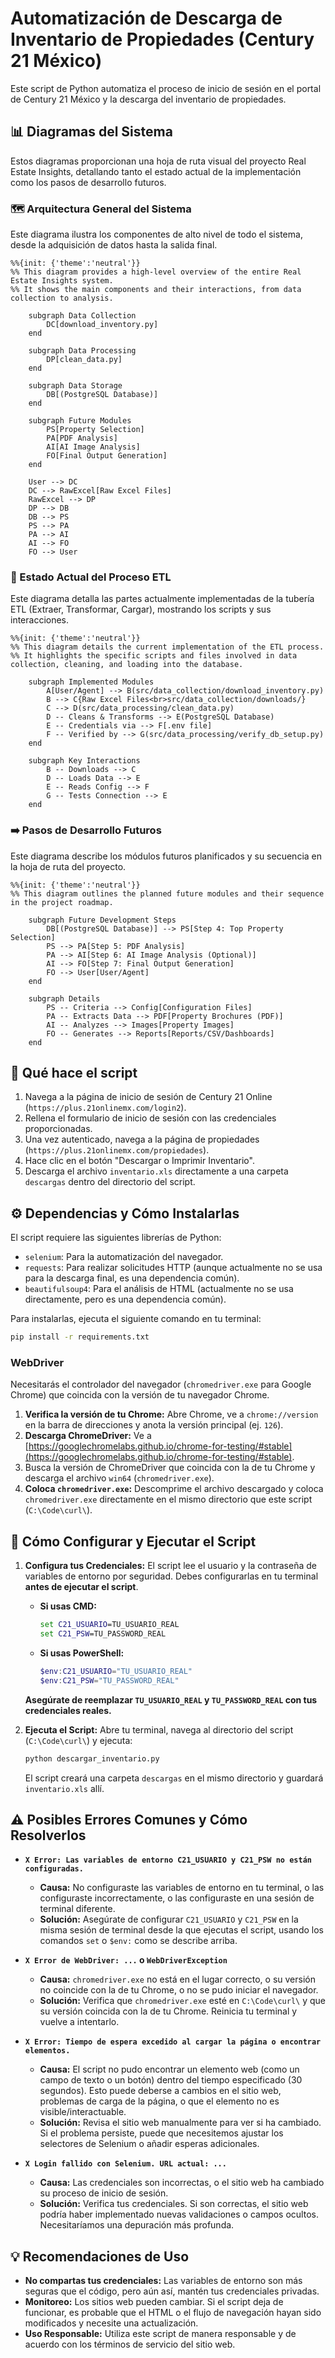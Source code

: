 # Automatización de Descarga de Inventario de Propiedades (Century 21 México)

Este script de Python automatiza el proceso de inicio de sesión en el portal de Century 21 México y la descarga del inventario de propiedades.

## 📊 Diagramas del Sistema

Estos diagramas proporcionan una hoja de ruta visual del proyecto Real Estate Insights, detallando tanto el estado actual de la implementación como los pasos de desarrollo futuros.

### 🗺️ Arquitectura General del Sistema

Este diagrama ilustra los componentes de alto nivel de todo el sistema, desde la adquisición de datos hasta la salida final.

```mermaid
%%{init: {'theme':'neutral'}}
%% This diagram provides a high-level overview of the entire Real Estate Insights system.
%% It shows the main components and their interactions, from data collection to analysis.

    subgraph Data Collection
        DC[download_inventory.py]
    end

    subgraph Data Processing
        DP[clean_data.py]
    end

    subgraph Data Storage
        DB[(PostgreSQL Database)]
    end

    subgraph Future Modules
        PS[Property Selection]
        PA[PDF Analysis]
        AI[AI Image Analysis]
        FO[Final Output Generation]
    end

    User --> DC
    DC --> RawExcel[Raw Excel Files]
    RawExcel --> DP
    DP --> DB
    DB --> PS
    PS --> PA
    PA --> AI
    AI --> FO
    FO --> User
```

### 🚀 Estado Actual del Proceso ETL

Este diagrama detalla las partes actualmente implementadas de la tubería ETL (Extraer, Transformar, Cargar), mostrando los scripts y sus interacciones.

```mermaid
%%{init: {'theme':'neutral'}}
%% This diagram details the current implementation of the ETL process.
%% It highlights the specific scripts and files involved in data collection, cleaning, and loading into the database.

    subgraph Implemented Modules
        A[User/Agent] --> B(src/data_collection/download_inventory.py)
        B --> C{Raw Excel Files<br>src/data_collection/downloads/}
        C --> D(src/data_processing/clean_data.py)
        D -- Cleans & Transforms --> E(PostgreSQL Database)
        E -- Credentials via --> F[.env file]
        F -- Verified by --> G(src/data_processing/verify_db_setup.py)
    end

    subgraph Key Interactions
        B -- Downloads --> C
        D -- Loads Data --> E
        E -- Reads Config --> F
        G -- Tests Connection --> E
    end
```

### ➡️ Pasos de Desarrollo Futuros

Este diagrama describe los módulos futuros planificados y su secuencia en la hoja de ruta del proyecto.

```mermaid
%%{init: {'theme':'neutral'}}
%% This diagram outlines the planned future modules and their sequence in the project roadmap.

    subgraph Future Development Steps
        DB[(PostgreSQL Database)] --> PS[Step 4: Top Property Selection]
        PS --> PA[Step 5: PDF Analysis]
        PA --> AI[Step 6: AI Image Analysis (Optional)]
        AI --> FO[Step 7: Final Output Generation]
        FO --> User[User/Agent]
    end

    subgraph Details
        PS -- Criteria --> Config[Configuration Files]
        PA -- Extracts Data --> PDF[Property Brochures (PDF)]
        AI -- Analyzes --> Images[Property Images]
        FO -- Generates --> Reports[Reports/CSV/Dashboards]
    end
```

## 🎯 Qué hace el script

1.  Navega a la página de inicio de sesión de Century 21 Online (`https://plus.21onlinemx.com/login2`).
2.  Rellena el formulario de inicio de sesión con las credenciales proporcionadas.
3.  Una vez autenticado, navega a la página de propiedades (`https://plus.21onlinemx.com/propiedades`).
4.  Hace clic en el botón "Descargar o Imprimir Inventario".
5.  Descarga el archivo `inventario.xls` directamente a una carpeta `descargas` dentro del directorio del script.

## ⚙️ Dependencias y Cómo Instalarlas

El script requiere las siguientes librerías de Python:

*   `selenium`: Para la automatización del navegador.
*   `requests`: Para realizar solicitudes HTTP (aunque actualmente no se usa para la descarga final, es una dependencia común).
*   `beautifulsoup4`: Para el análisis de HTML (actualmente no se usa directamente, pero es una dependencia común).

Para instalarlas, ejecuta el siguiente comando en tu terminal:

```bash
pip install -r requirements.txt
```

### WebDriver

Necesitarás el controlador del navegador (`chromedriver.exe` para Google Chrome) que coincida con la versión de tu navegador Chrome.

1.  **Verifica la versión de tu Chrome:** Abre Chrome, ve a `chrome://version` en la barra de direcciones y anota la versión principal (ej. `126`).
2.  **Descarga ChromeDriver:** Ve a [https://googlechromelabs.github.io/chrome-for-testing/#stable](https://googlechromelabs.github.io/chrome-for-testing/#stable).
3.  Busca la versión de ChromeDriver que coincida con la de tu Chrome y descarga el archivo `win64` (`chromedriver.exe`).
4.  **Coloca `chromedriver.exe`:** Descomprime el archivo descargado y coloca `chromedriver.exe` directamente en el mismo directorio que este script (`C:\Code\curl\`).

## 🚀 Cómo Configurar y Ejecutar el Script

1.  **Configura tus Credenciales:**
    El script lee el usuario y la contraseña de variables de entorno por seguridad. Debes configurarlas en tu terminal **antes de ejecutar el script**.

    *   **Si usas CMD:**
        ```cmd
        set C21_USUARIO=TU_USUARIO_REAL
        set C21_PSW=TU_PASSWORD_REAL
        ```
    *   **Si usas PowerShell:**
        ```powershell
        $env:C21_USUARIO="TU_USUARIO_REAL"
        $env:C21_PSW="TU_PASSWORD_REAL"
        ```
    **Asegúrate de reemplazar `TU_USUARIO_REAL` y `TU_PASSWORD_REAL` con tus credenciales reales.**

2.  **Ejecuta el Script:**
    Abre tu terminal, navega al directorio del script (`C:\Code\curl\`) y ejecuta:

    ```bash
    python descargar_inventario.py
    ```

    El script creará una carpeta `descargas` en el mismo directorio y guardará `inventario.xls` allí.

## ⚠️ Posibles Errores Comunes y Cómo Resolverlos

*   **`X Error: Las variables de entorno C21_USUARIO y C21_PSW no están configuradas.`**
    *   **Causa:** No configuraste las variables de entorno en tu terminal, o las configuraste incorrectamente, o las configuraste en una sesión de terminal diferente.
    *   **Solución:** Asegúrate de configurar `C21_USUARIO` y `C21_PSW` en la misma sesión de terminal desde la que ejecutas el script, usando los comandos `set` o `$env:` como se describe arriba.

*   **`X Error de WebDriver: ...` o `WebDriverException`**
    *   **Causa:** `chromedriver.exe` no está en el lugar correcto, o su versión no coincide con la de tu Chrome, o no se pudo iniciar el navegador.
    *   **Solución:** Verifica que `chromedriver.exe` esté en `C:\Code\curl\` y que su versión coincida con la de tu Chrome. Reinicia tu terminal y vuelve a intentarlo.

*   **`X Error: Tiempo de espera excedido al cargar la página o encontrar elementos.`**
    *   **Causa:** El script no pudo encontrar un elemento web (como un campo de texto o un botón) dentro del tiempo especificado (30 segundos). Esto puede deberse a cambios en el sitio web, problemas de carga de la página, o que el elemento no es visible/interactuable.
    *   **Solución:** Revisa el sitio web manualmente para ver si ha cambiado. Si el problema persiste, puede que necesitemos ajustar los selectores de Selenium o añadir esperas adicionales.

*   **`X Login fallido con Selenium. URL actual: ...`**
    *   **Causa:** Las credenciales son incorrectas, o el sitio web ha cambiado su proceso de inicio de sesión.
    *   **Solución:** Verifica tus credenciales. Si son correctas, el sitio web podría haber implementado nuevas validaciones o campos ocultos. Necesitaríamos una depuración más profunda.

## 💡 Recomendaciones de Uso

*   **No compartas tus credenciales:** Las variables de entorno son más seguras que el código, pero aún así, mantén tus credenciales privadas.
*   **Monitoreo:** Los sitios web pueden cambiar. Si el script deja de funcionar, es probable que el HTML o el flujo de navegación hayan sido modificados y necesite una actualización.
*   **Uso Responsable:** Utiliza este script de manera responsable y de acuerdo con los términos de servicio del sitio web.
